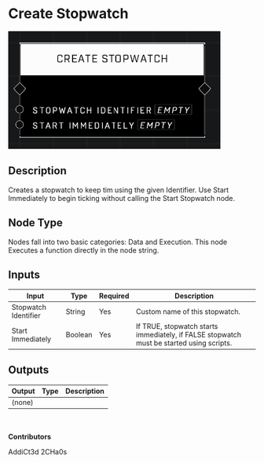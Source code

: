 # Create Stopwatch
![](../../../.gitbook/assets/create-stopwatch.png)
## Description
Creates a stopwatch to keep tim using the given Identifier. Use Start Immediately to begin ticking without calling the Start Stopwatch node.

## Node Type
Nodes fall into two basic categories: Data and Execution. This node Executes a function directly in the node string.

## Inputs
| Input | Type | Required | Description |
|------------------|------------------|----------|--------------------------------------------------------------|
| Stopwatch Identifier | String | Yes | Custom name of this stopwatch. |
| Start Immediately | Boolean | Yes | If TRUE, stopwatch starts immediately, if FALSE stopwatch must be started using scripts. |

## Outputs
| Output | Type | Description |
|------------------|------------------|--------------------------------------------------------------|
| (none) | | |

\
\
**Contributors**

AddiCt3d 2CHa0s
